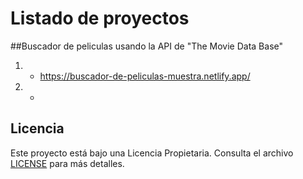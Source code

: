 # Listado de proyectos
##Buscador de peliculas usando la API de "The Movie Data Base"
1. - https://buscador-de-peliculas-muestra.netlify.app/

2. - 

## Licencia
Este proyecto está bajo una Licencia Propietaria. Consulta el archivo [LICENSE](./LICENSE.md) para más detalles.
